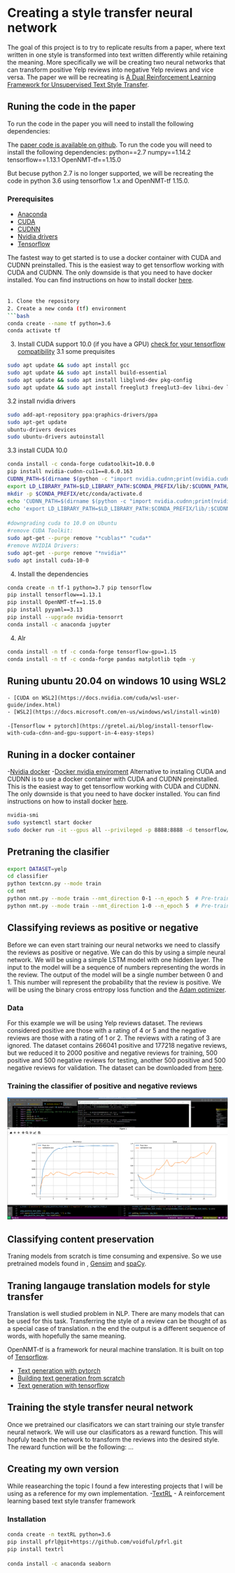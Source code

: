 # Creating a style transfer neural network

The goal of this project is to try to replicate results from a paper, where text written in one style is transformed into text written differently while retaining the meaning. More specifically we will be creating two neural networks that can transform positive Yelp reviews into negative Yelp reviews and vice versa. The paper we will be recreating is [A Dual Reinforcement Learning Framework for Unsupervised Text Style Transfer](https://arxiv.org/pdf/1905.10060.pdf).


## Runing the code in the paper

To run the code in the paper you will need to install the following dependencies:

The [paper code is available on github](https://github.com/luofuli/DualRL). To run the code you will need to install the following dependencies:
python==2.7
numpy==1.14.2
tensorflow==1.13.1
OpenNMT-tf==1.15.0

But becuse python 2.7 is no longer supported, we will be recreating the code in python 3.6 using tensorflow 1.x and OpenNMT-tf 1.15.0.

### Prerequisites

- [Anaconda](https://www.anaconda.com/products/individual)
- [CUDA](https://developer.nvidia.com/cuda-downloads)
- [CUDNN](https://developer.nvidia.com/cudnn)
- [Nvidia drivers](https://www.nvidia.com/Download/index.aspx?lang=en-us)
- [Tensorflow](https://www.tensorflow.org/install)

The fastest way to get started is to use a docker container with CUDA and CUDNN preinstalled. This is the easiest way to get tensorflow working with CUDA and CUDNN. The only downside is that you need to have docker installed. You can find instructions on how to install docker [here](https://docs.docker.com/engine/install/ubuntu/).

```bash

1. Clone the repository
2. Create a new conda (tf) environment
```bash
conda create --name tf python=3.6
conda activate tf
```
3. Install CUDA support 10.0 (if you have a GPU) [check for your tensorflow compatibility](https://www.tensorflow.org/install/source_windows#tested_build_configurations)
3.1 some prequisites
```bash
sudo apt update && sudo apt install gcc
sudo apt update && sudo apt install build-essential
sudo apt update && sudo apt install libglvnd-dev pkg-config
sudo apt update && sudo apt install freeglut3 freeglut3-dev libxi-dev libxmu-dev
```
3.2 install nvidia drivers
```bash
sudo add-apt-repository ppa:graphics-drivers/ppa
sudo apt-get update
ubuntu-drivers devices
sudo ubuntu-drivers autoinstall
```
3.3 install CUDA 10.0
```bash
conda install -c conda-forge cudatoolkit=10.0.0
pip install nvidia-cudnn-cu11==8.6.0.163
CUDNN_PATH=$(dirname $(python -c "import nvidia.cudnn;print(nvidia.cudnn.__file__)"))
export LD_LIBRARY_PATH=$LD_LIBRARY_PATH:$CONDA_PREFIX/lib/:$CUDNN_PATH/lib
mkdir -p $CONDA_PREFIX/etc/conda/activate.d
echo 'CUDNN_PATH=$(dirname $(python -c "import nvidia.cudnn;print(nvidia.cudnn.__file__)"))' >> $CONDA_PREFIX/etc/conda/activate.d/env_vars.sh
echo 'export LD_LIBRARY_PATH=$LD_LIBRARY_PATH:$CONDA_PREFIX/lib/:$CUDNN_PATH/lib' >> $CONDA_PREFIX/etc/conda/activate.d/env_vars.sh

#downgrading cuda to 10.0 on Ubuntu
#remove CUDA Toolkit:
sudo apt-get --purge remove "*cublas*" "cuda*"
#remove NVIDIA Drivers:
sudo apt-get --purge remove "*nvidia*"
sudo apt install cuda-10-0
```
4. Install the dependencies
```bash
conda create -n tf-1 python=3.7 pip tensorflow
pip install tensorflow==1.13.1
pip install OpenNMT-tf==1.15.0
pip install pyyaml==3.13
pip install --upgrade nvidia-tensorrt
conda install -c anaconda jupyter
```

4. Alr
```bash
conda install -n tf -c conda-forge tensorflow-gpu=1.15
conda install -n tf -c conda-forge pandas matplotlib tqdm -y

```

## Runing ubuntu 20.04 on windows 10 using WSL2
    - [CUDA on WSL2](https://docs.nvidia.com/cuda/wsl-user-guide/index.html)
    - [WSL2](https://docs.microsoft.com/en-us/windows/wsl/install-win10)

    -[Tensorflow + pytorch](https://gretel.ai/blog/install-tensorflow-with-cuda-cdnn-and-gpu-support-in-4-easy-steps)


## Runing in a docker container
-[Nvidia docker](https://docs.nvidia.com/datacenter/cloud-native/container-toolkit/install-guide.html#docker)
-[Docker nvidia enviroment](https://rickycorte.medium.com/installing-tensorflow-on-fedora-34-6d2f97651e60)
Alternative to instaling CUDA and CUDNN is to use a docker container with CUDA and CUDNN preinstalled. This is the easiest way to get tensorflow working with CUDA and CUDNN. The only downside is that you need to have docker installed. You can find instructions on how to install docker [here](https://docs.docker.com/engine/install/ubuntu/).

```bash
nvidia-smi
sudo systemctl start docker
sudo docker run -it --gpus all --privileged -p 8888:8888 -d tensorflow/tensorflow:latest-gpu-jupyter
```


## Pretraning the clasifier
```bash
export DATASET=yelp
cd classifier
python textcnn.py --mode train
cd nmt
python nmt.py --mode train --nmt_direction 0-1 --n_epoch 5  # Pre-train forward (f) model
python nmt.py --mode train --nmt_direction 1-0 --n_epoch 5  # Pre-train backward (g) model


```

## Classifying reviews as positive or negative

Before we can even start training our neural networks we need to classify the reviews as positive or negative. We can do this by using a simple neural network. We will be using a simple LSTM model with one hidden layer. The input to the model will be a sequence of numbers representing the words in the review. The output of the model will be a single number between 0 and 1. This number will represent the probability that the review is positive. We will be using the binary cross entropy loss function and the [Adam optimizer](https://arxiv.org/pdf/1412.6980.pdf).

### Data

For this example we will be using Yelp reviews dataset. The reviews considered positive are those with a rating of 4 or 5 and the negative reviews are those with a rating of 1 or 2. The reviews with a rating of 3 are ignored. The dataset contains 266041 positive and 177218 negative reviews, but we reduced it to 2000 positive and negative reviews for training, 500 positive and 500 negative reviews for testing, another 500 positive and 500 negative reviews for validation. The dataset can be downloaded from [here](https://www.kaggle.com/yelp-dataset/yelp-dataset).

### Training the classifier of positive and negative reviews

![clasificator training](./traning_my_casificator.png)

## Classifying content preservation

 Traning models from scratch is time consuming and expensive. So we use pretrained models found in , [Gensim](https://radimrehurek.com/gensim/) and [spaCy](https://spacy.io/).

## Traning langauge translation models for style transfer

Translation is well studied problem in NLP. There are many models that can be used for this task. Transferring the style of a review can be thought of as a special case of translation. n the end the output is a different sequence of words, with hopefully the same meaning.

OpenNMT-tf is a framework for neural machine translation. It is built on top of [Tensorflow](https://www.tensorflow.org/). 

- [Text generation with pytorch](https://www.kaggle.com/code/ab971631/beginners-guide-to-text-generation-pytorch)
- [Building text generation from scratch](https://wingedsheep.com/building-a-language-model/)
- [Text generation with tensorflow](https://www.tensorflow.org/text/tutorials/text_generation)


## Training the style transfer neural network

Once we pretrained our clasificators we can start training our style transfer neural network. We will use our clasificators as a reward function. This will hopfuly teach the network to transform the reviews into the desired style. The reward function will be the following: ...


## Creating my own version
While reasearching the topic I found a few interesting projects that I will be using as a reference for my own implementation.
-[TextRL](https://github.com/voidful/TextRL) - A reinforcement learning based text style transfer framework
### Installation
```bash
conda create -n textRL python=3.6
pip install pfrl@git+https://github.com/voidful/pfrl.git
pip install textrl

conda install -c anaconda seaborn




